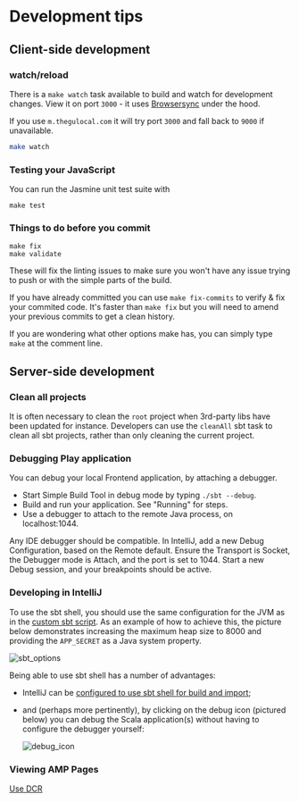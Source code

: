 # Development tips

## Client-side development

### watch/reload
There is a `make watch` task available to build and watch for development
changes. View it on port `3000` - it uses [Browsersync](https://www.browsersync.io/) under the hood.

If you use `m.thegulocal.com` it will try port `3000` and fall back to `9000` if unavailable.

```bash
make watch
```

### Testing your JavaScript
You can run the Jasmine unit test suite with

```
make test
```

### Things to do before you commit
```
make fix
make validate
```
These will fix the linting issues to make sure you won't have any issue trying to push or with the simple parts of the build.

If you have already committed you can use `make fix-commits` to verify & fix your commited code. It's
faster than `make fix` but you will need to amend your previous commits to get a clean history.

If you are wondering what other options make has, you can simply type `make` at the comment line.

## Server-side development

### Clean all projects

It is often necessary to clean the `root` project when 3rd-party libs have been updated for instance.
Developers can use the `cleanAll` sbt task to clean all sbt projects, rather than only cleaning the current project.


### Debugging Play application
You can debug your local Frontend application, by attaching a debugger.

* Start Simple Build Tool in debug mode by typing `./sbt --debug`.
* Build and run your application. See "Running" for steps.
* Use a debugger to attach to the remote Java process, on localhost:1044.

Any IDE debugger should be compatible. In IntelliJ, add a new Debug Configuration,
based on the Remote default.
Ensure the Transport is Socket, the Debugger mode is Attach, and the port is set to 1044.
Start a new Debug session, and your breakpoints should be active.

### Developing in IntelliJ

To use the sbt shell, you should use the same configuration for the JVM as in the [custom sbt script](../../sbt).
As an example of how to achieve this, the picture below demonstrates increasing the maximum heap size to 8000 and
providing the `APP_SECRET` as a Java system property.

![sbt_options](https://user-images.githubusercontent.com/4085817/67011346-4ce99980-f0e7-11e9-81fd-f1208e672800.png)

Being able to use sbt shell has a number of advantages:
- IntelliJ can be [configured to use sbt shell for build and import](https://intellij-support.jetbrains.com/hc/en-us/community/posts/115000117230-Sbt-shell-for-build-an-import);
- and (perhaps more pertinently), by clicking on the debug icon (pictured below) you can debug the Scala application(s)
without having to configure the debugger yourself:

  ![debug_icon](https://user-images.githubusercontent.com/4085817/67011976-7bb43f80-f0e8-11e9-93fd-052ede190e34.png)

### Viewing AMP Pages

[Use DCR](https://github.com/guardian/dotcom-rendering/blob/main/docs/architecture/amp/000-structure-for-initial-milestone.md)
